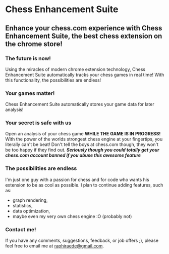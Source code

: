 # Chess Enhancement Suite

## Enhance your chess.com experience with Chess Enhancement Suite, the best chess extension on the chrome store!

### The future is now!
Using the miracles of modern chrome extension technology, Chess Enhancement Suite automatically tracks your chess games in real time! With this functionality, the possibilities are endless!

### Your games matter!
Chess Enhancement Suite automatically stores your game data for later analysis! 

### Your secret is safe with us
Open an analysis of your chess game **WHILE THE GAME IS IN PROGRESS!**
With the power of the worlds strongest chess engine at your fingertips, you literally can't be beat!
Don't tell the boys at chess.com though, they won't be too happy if they find out.
***Seriously though you could totally get your chess.com account banned if you abuse this awesome feature***

### The possibilities are endless
I'm just one guy with a passion for chess and for code who wants his extension to be as cool as possible.
I plan to continue adding features, such as:
- graph rendering,
- statistics,
- data optimization,
- maybe even my very own chess engine :O (probably not)

### Contact me!
If you have any comments, suggestions, feedback, or job offers ;), please feel free to email me at raphiraede@gmail.com.
